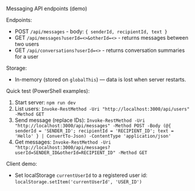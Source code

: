 Messaging API endpoints (demo)

Endpoints:

- POST `/api/messages` - body: `{ senderId, recipientId, text }`
- GET `/api/messages?userId=<>&otherId=<>` - returns messages between two users
- GET `/api/conversations?userId=<>` - returns conversation summaries for a user

Storage:

- In-memory (stored on `globalThis`) — data is lost when server restarts.

Quick test (PowerShell examples):

1. Start server: `npm run dev`
2. List users:
   `Invoke-RestMethod -Uri "http://localhost:3000/api/users" -Method GET`
3. Send message (replace IDs):
   `Invoke-RestMethod -Uri "http://localhost:3000/api/messages" -Method POST -Body (@{ senderId = 'SENDER_ID'; recipientId = 'RECIPIENT_ID'; text = 'Hello' } | ConvertTo-Json) -ContentType 'application/json'`
4. Get messages:
   `Invoke-RestMethod -Uri "http://localhost:3000/api/messages?userId=SENDER_ID&otherId=RECIPIENT_ID" -Method GET`

Client demo:

- Set localStorage `currentUserId` to a registered user id: `localStorage.setItem('currentUserId', 'USER_ID')`
